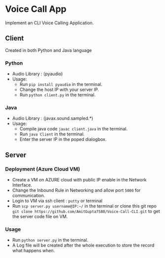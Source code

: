 # Voice Call App
Implement an CLI Voice Calling Application.

## Client
Created in both Python and Java language

### Python
- Audio Library : (pyaudio)
- Usage:
  - Run `pip install pyaudio` in the terminal.
  - Change the host IP with your server IP.
  - Run `python client.py` in the terminal.

### Java
- Audio Library : (javax.sound.sampled.*)
- Usage:
  - Compile java code `javac client.java` in the terminal.
  - Run `java Client` in the terminal.
  - Enter the server IP in the poped dialogbox.

## Server

### Deployment (Azure Cloud VM)
- Create a VM on AZURE cloud with public IP enable in the Network Interface.
- Change the Inbound Rule in Networking and allow port `5000` for communication.
- Login to VM via ssh client : `putty` or terminal
- Run `scp server.py username@IP:~/` in the terminal or clone this git repo `git clone https://github.com/AmitGupta7580/Voice-Call-CLI.git` to get the server code file on VM.

### Usage
- Run `python server.py` in the terminal.
- A Log file will be created after the whole execution to store the record what happens when.
